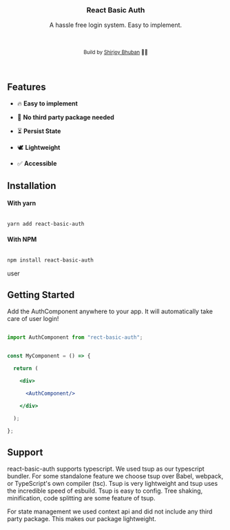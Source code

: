 <div align="center">

</a>

</div>

<br />

<h3 align="center"><strong>React Basic Auth</strong></h3>

<div align="center"> A hassle free login system. Easy to implement.</div>

<br />

<br />

<div align="center">

  <sub>Build by <a href="https://twitter.com/timolins">Shirjoy Bhuban</a> 👨‍🍳</sub>

</div>


<br />


## Features


- 🔥 **Easy to implement**

- 🔩 **No third party package needed**

- ⏳ **Persist State**

- 🕊 **Lightweight** 

- ✅ **Accessible**


## Installation


#### With yarn


```sh

yarn add react-basic-auth

```


#### With NPM


```sh

npm install react-basic-auth

```

user
## Getting Started


Add the AuthComponent anywhere to your app. It will automatically take care of user login!


```jsx

import AuthComponent from "rect-basic-auth";


const MyComponent = () => {

  return (

    <div>

      <AuthComponent/>

    </div>

  );

};

```


## Support


react-basic-auth supports typescript. We used tsup as our typescript bundler. For some standalone feature we choose tsup over Babel, webpack, or TypeScript's own compiler (tsc). Tsup is very lightweight and tsup uses the incredible speed of esbuild. Tsup is easy to config. Tree shaking, minification, code splitting are some feature of tsup. 

For state management we used context api and did not include any third party package. This makes our package lightweight.